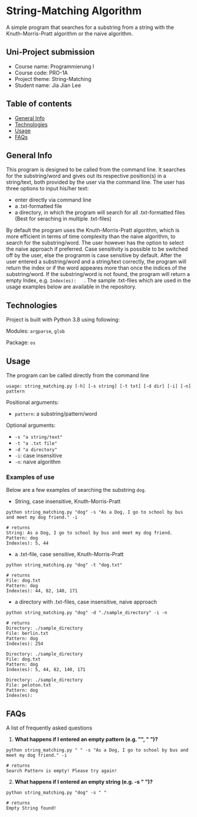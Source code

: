 # String-Matching Algorithm
A simple program that searches for a substring from a string with the Knuth-Morris-Pratt algorithm or the naive algorithm.

## Uni-Project submission
* Course name: Programmierung I
* Course code: PRO-1A
* Project theme: String-Matching
* Student name: Jia Jian Lee

## Table of contents
* [General Info](#general-info)
* [Technologies](#technologies)
* [Usage](#usage)
* [FAQs](#FAQs)

## General Info
This program is designed to be called from the command line. It searches for the substring/word and gives out its respective position(s) in a string/text, both provided by the user via the command line. The user has three options to input his/her text:
* enter directly via command line
* a .txt-formatted file
* a directory, in which the program will search for all .txt-formatted files (Best for seraching in multiple .txt-files)

By default the program uses the Knuth-Morris-Pratt algorithm, which is more efficient in terms of time complexity than the naive algorithm, to search for the substring/word. The user however has the option to select the naive approach if preferred. Case sensitivity is possible to be switched off by the user, else the programm is case sensitive by default. After the user entered a substring/word and a string/text correctly, the program will return the index or if the word appeares more than once the indices of the substring/word. If the substring/word is not found, the program will return a empty Index, e.g. ```Index(es):   ```. The sample .txt-files which are used in the usage examples below are available in the repository. 

## Technologies
Project is built with Python 3.8 using following:

Modules: ```argparse```, ```glob```

Package: ```os```

## Usage
The program can be called directly from the command line

```usage: string_matching.py [-h] [-s string] [-t txt] [-d dir] [-i] [-n] pattern```

Positional arguments:
* ```pattern```: a substring/pattern/word

Optional arguments:
* ```-s "a string/text"```
* ```-t "a .txt file"```
* ```-d "a directory"```
* ```-i```: case insensitive
* ```-n```: naive algorithm


### Examples of use
Below are a few examples of searching the substring ```dog```.
* String, case insensitive, Knuth-Morris-Pratt 

```python string_matching.py "dog" -s "As a Dog, I go to school by bus and meet my dog friend." -i```

```
# returns
String: As a Dog, I go to school by bus and meet my dog friend.
Pattern: dog
Index(es): 5, 44
```
* a .txt-file, case sensitive, Knuth-Morris-Pratt

```python string_matching.py "dog" -t "dog.txt"```

```
# returns
File: dog.txt
Pattern: dog
Index(es): 44, 82, 140, 171
```

* a directory with .txt-files, case insensitive, naive approach

```python string_matching.py "dog" -d "./sample_directory" -i -n```

```
# returns
Directory: ./sample_directory
File: berlin.txt
Pattern: dog
Index(es): 254 

Directory: ./sample_directory
File: dog.txt
Pattern: dog
Index(es): 5, 44, 82, 140, 171 

Directory: ./sample_directory
File: peloton.txt
Pattern: dog
Index(es):  
```

## FAQs
A list of frequently asked questions
1. **What happens if I entered an empty pattern (e.g. "", " ")?**
 
```python string_matching.py " " -s "As a Dog, I go to school by bus and meet my dog friend." -i``` 
``` 
# returns
Search Pattern is empty! Please try again!
```

2. __What happens if I entered an empty string (e.g. -s " ")?__ 

```python string_matching.py "dog" -s " "``` 
``` 
# returns
Empty String found!
```

